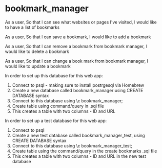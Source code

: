 # bookmark_manager

As a user,
So that I can see what websites or pages I've visited,
I would like to have a list of bookmarks

As a user,
So that I can save a bookmark,
I would like to add a bookmark

As a user,
So that I can remove a bookmark from bookmark manager,
I would like to delete a bookmark

As a user,
So that I can change a book mark from bookmark manager,
I would like to update a bookmark

In order to set up this database for this web app:
1. Connect to psql - making sure to install postrgesql via Homebrew
2. Create a new database called bookmark_manager using CREATE DATABASE syntax
3. Connect to this database using \c bookmark_manager;
4. Create table using command/query in .sql file
5. This creates a table with two columns - ID and URL

In order to set up a test database for this web app:
1. Connect to psql
2. Create a new test database called bookmark_manager_test, using CREATE DATABASE syntax
3. Connect to this database using \c bookmark_manager_test;
4. Create table using the command/query in the create bookmarks .sql file
5. This creates a table with two columns - ID and URL in the new test database
